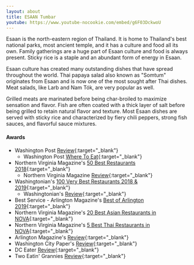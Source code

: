 ```yaml
---
layout: about
title: ESAAN Tumbar
youtube: https://www.youtube-nocookie.com/embed/g6F03DckwoU
---
```


Esaan is the north-eastern region of Thailand. It is home to Thailand's best national parks, most ancient temple, and it has a culture and food all its own. Family gatherings are a huge part of Esaan culture and food is always present. Sticky rice is a staple and an abundant form of energy in Esaan.

Esaan culture has created many outstanding dishes that have spread throughout the world. Thai papaya salad also known as "Somtum" originates from Esaan and is now one of the most sought after Thai dishes. Meat salads, like Larb and Nam Tók, are very popular as well.

Grilled meats are marinated before being char-broiled to maximize sensation and flavor. Fish are often coated with a thick layer of salt before being grilled to retain natural flavor and texture. Most Esaan dishes are served with sticky rice and characterized by fiery chili peppers, strong fish sauces, and flavorful sauce mixtures.

#### Awards
- Washington Post [Review](https://www.washingtonpost.com/goingoutguide/restaurants/esaan-serves-a-delicious-lesson-in-northeastern-thai-cuisine/2017/09/26/3e91436a-9f1d-11e7-9083-fbfddf6804c2_story.html){:target="_blank"}
  - Washington Post [Where To Eat](https://www.washingtonpost.com/amphtml/news/going-out-guide/wp/2017/11/22/going-shopping-heres-where-to-eat-near-washingtons-retail-hubs/){:target="_blank"}
- Northern Virginia Magazine's [50 Best Restaurants 2018](https://northernvirginiamag.com/food/2018/08/31/50-best-restaurants-2018-no-9-esaan/){:target="_blank"}
  - Northern Virginia Magazine [Review](https://www.northernvirginiamag.com/food/reviews/2018/01/08/review-esaan-in-mclean/){:target="_blank"}
- Washingtonian's [100 Very Best Restaurants 2018 & 2019](https://www.washingtonian.com/2019/02/15/100-very-best-restaurants-62-esaan/){:target="_blank"}
  - Washingtonian's [Review](https://www.washingtonian.com/2018/03/02/restaurant-review-esaan-thai/){:target="_blank"}
- Best Service - Arlington Magazine's [Best of Arlington 2019](https://www.arlingtonmagazine.com/listings/best-of-arlington-2019/esaan-tumbar/){:target="_blank"}
- Northern Virginia Magazine's [20 Best Asian Restaurants in NOVA](https://northernvirginiamag.com/food/food-features/2020/01/06/the-20-best-asian-restaurants-in-northern-virginia/){:target="_blank"}
- Northern Virginia Magazine's [5 Best Thai Restaurants in NOVA](https://northernvirginiamag.com/food/reviews/2020/01/23/craving-thai-food-these-are-the-5-best-thai-restaurants-in-northern-virginia/){:target="_blank"}
- Arlington Magazine's [Review](https://www.arlingtonmagazine.com/restaurant-review-esaan-tumbar/){:target="_blank"}
- Washington City Paper's [Review](https://www.washingtoncitypaper.com/food/article/21025870/where-to-get-your-whole-fried-fish-fix-in-the-dc-area){:target="_blank"}
- DC Eater [Review](https://dc.eater.com/platform/amp/maps/best-thai-restaurants-dc){:target="_blank"}
- Two Eatin' Grannies [Review](https://twoeatingrannies.com/restaurant-reviews/2019/7/16/esaan-tumbar){:target="_blank"}